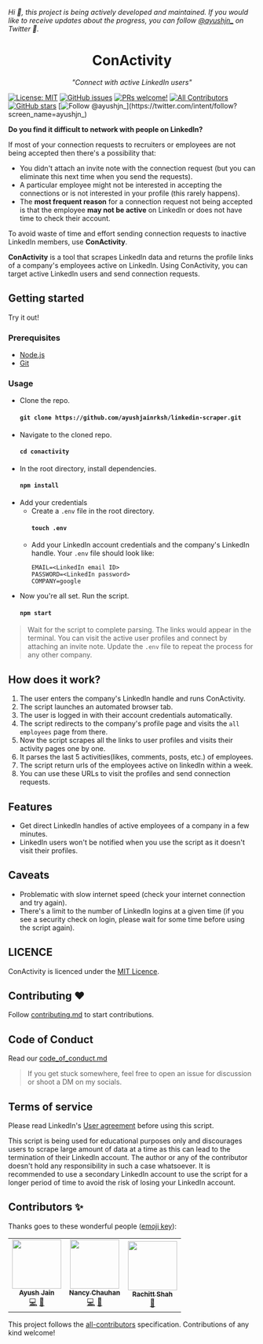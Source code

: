 *Hi :wave:, this project is being actively developed and maintained. If you would like to receive updates about the progress, you can follow [@ayushjn_](https://twitter.com/ayushjn_) on Twitter :bust_in_silhouette:.*

<h1 align="center">
    ConActivity
</h1>

<p align="center">
    <em>"Connect with active LinkedIn users"</em>
</p>

[![License: MIT](https://img.shields.io/badge/license-MIT-blue.svg)](https://github.com/ayushjainrksh/conactivity/blob/master/LICENSE)
[![GitHub issues](https://img.shields.io/github/issues/ayushjainrksh/conactivity.svg)](https://GitHub.com/ayushjainrksh/conactivity/issues/)
[![PRs welcome!](https://img.shields.io/badge/PRs-welcome-brightgreen.svg)](https://github.com/ayushjainrksh/conactivity/blob/master/CONTRIBUTING.md)
[![All Contributors](https://img.shields.io/badge/all_contributors-3-orange.svg?style=flat-square)](#contributors-)
[![GitHub stars](https://img.shields.io/github/stars/ayushjainrksh/conactivity.svg?style=social&label=Star&maxAge=2592000)](https://github.com/ayushjainrksh/conactivity/stargazers/)
[![Follow @ayushjn_](https://img.shields.io/twitter/follow/ayushjn_.svg?label=Follow%20@ayushjn_)](https://twitter.com/intent/follow?screen_name=ayushjn_)

**Do you find it difficult to network with people on LinkedIn?**

If most of your connection requests to recruiters or employees are not being accepted then there's a possibility that:

- You didn't attach an invite note with the connection request (but you can eliminate this next time when you send the requests).
- A particular employee might not be interested in accepting the connections or is not interested in your profile (this rarely happens).
- The **most frequent reason** for a connection request not being accepted is that the employee **may not be active** on LinkedIn or does not have time to check their account.

To avoid waste of time and effort sending connection requests to inactive LinkedIn members, use **ConActivity**.

**ConActivity** is a tool that scrapes LinkedIn data and returns the profile links of a company's employees active on LinkedIn. Using ConActivity, you can target active LinkedIn users and send connection requests.

## Getting started

Try it out!

### Prerequisites

- [Node.js](https://nodejs.org/)
- [Git](https://git-scm.com/book/en/v2/Getting-Started-Installing-Git)

### Usage

- Clone the repo.
  #### `git clone https://github.com/ayushjainrksh/linkedin-scraper.git`
- Navigate to the cloned repo.
  #### `cd conactivity`
- In the root directory, install dependencies.
  #### `npm install`
- Add your credentials
  - Create a `.env` file in the root directory.
    #### `touch .env`
  - Add your LinkedIn account credentials and the company's LinkedIn handle. Your `.env` file should look like:
    ```
    EMAIL=<LinkedIn email ID>
    PASSWORD=<LinkedIn password>
    COMPANY=google
    ```
- Now you're all set. Run the script.
  #### `npm start`

> Wait for the script to complete parsing. The links would appear in the terminal. You can visit the active user profiles and connect by attaching an invite note. Update the `.env` file to repeat the process for any other company.

## How does it work?

1. The user enters the company's LinkedIn handle and runs ConActivity.
2. The script launches an automated browser tab.
3. The user is logged in with their account credentials automatically.
4. The script redirects to the company's profile page and visits the `all employees` page from there.
5. Now the script scrapes all the links to user profiles and visits their activity pages one by one.
6. It parses the last 5 activities(likes, comments, posts, etc.) of employees.
7. The script return urls of the employees active on linkedIn within a week.
8. You can use these URLs to visit the profiles and send connection requests.

## Features

- Get direct LinkedIn handles of active employees of a company in a few minutes.
- LinkedIn users won't be notified when you use the script as it doesn't visit their profiles.

## Caveats

- Problematic with slow internet speed (check your internet connection and try again).
- There's a limit to the number of LinkedIn logins at a given time (if you see a security check on login, please wait for some time before using the script again).

## LICENCE

ConActivity is licenced under the [MIT Licence](https://github.com/ayushjainrksh/conactivity/blob/master/LICENSE).

## Contributing :heart:

Follow [contributing.md](https://github.com/ayushjainrksh/conactivity/blob/master/CONTRIBUTING.md) to start contributions.

## Code of Conduct

Read our [code_of_conduct.md](https://github.com/ayushjainrksh/conactivity/blob/master/CODE_OF_CONDUCT.md)

> If you get stuck somewhere, feel free to open an issue for discussion or shoot a DM on my socials.

## Terms of service

Please read LinkedIn's [User agreement](https://www.linkedin.com/legal/user-agreement) before using this script.

This script is being used for educational purposes only and discourages users to scrape large amount of data at a time as this can lead to the termination of their LinkedIn account. The author or any of the contributor doesn't hold any responsibility in such a case whatsoever. It is recommended to use a secondary LinkedIn account to use the script for a longer period of time to avoid the risk of losing your LinkedIn account.

## Contributors ✨

Thanks goes to these wonderful people ([emoji key](https://allcontributors.org/docs/en/emoji-key)):

<!-- ALL-CONTRIBUTORS-LIST:START - Do not remove or modify this section -->
<!-- prettier-ignore-start -->
<!-- markdownlint-disable -->
<table>
  <tr>
    <td align="center"><a href="https://github.com/ayushjainrksh"><img src="https://avatars3.githubusercontent.com/u/33171576?v=4" width="100px;" alt=""/><br /><sub><b>Ayush Jain</b></sub></a><br /><a href="https://github.com/ayushjainrksh/conactivity/commits?author=ayushjainrksh" title="Code">💻</a> <a href="https://github.com/ayushjainrksh/conactivity/commits?author=ayushjainrksh" title="Documentation">📖</a></td>
    <td align="center"><a href="http://nancychauhan.in/"><img src="https://avatars2.githubusercontent.com/u/37153406?v=4" width="100px;" alt=""/><br /><sub><b>Nancy Chauhan </b></sub></a><br /><a href="https://github.com/ayushjainrksh/conactivity/commits?author=Nancy-Chauhan" title="Code">💻</a> <a href="https://github.com/ayushjainrksh/conactivity/issues?q=author%3ANancy-Chauhan" title="Bug reports">🐛</a></td>
    <td align="center"><a href="https://godslayer201.github.io/"><img src="https://avatars3.githubusercontent.com/u/57140143?v=4" width="100px;" alt=""/><br /><sub><b>Rachitt Shah</b></sub></a><br /><a href="https://github.com/ayushjainrksh/conactivity/commits?author=godslayer201" title="Documentation">📖</a></td>
  </tr>
</table>

<!-- markdownlint-enable -->
<!-- prettier-ignore-end -->

<!-- ALL-CONTRIBUTORS-LIST:END -->

This project follows the [all-contributors](https://github.com/all-contributors/all-contributors) specification. Contributions of any kind welcome!
